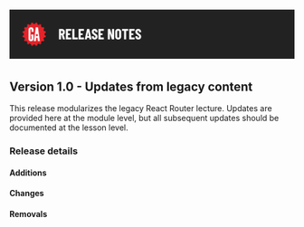 # ![Release Notes](../assets/release-notes.png)

## Version 1.0 - Updates from legacy content

This release modularizes the legacy React Router lecture. Updates are provided here at the module level, but all subsequent updates should be documented at the lesson level.

### Release details

#### Additions

#### Changes

#### Removals
